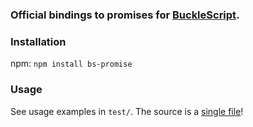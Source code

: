 ### Official bindings to promises for [BuckleScript](https://github.com/BuckleTypes/bs-promise).

### Installation
npm: `npm install bs-promise`

### Usage
See usage examples in `test/`. The source is a [single file](https://github.com/BuckleTypes/bs-promise/blob/master/src/bs_promise.ml)!
